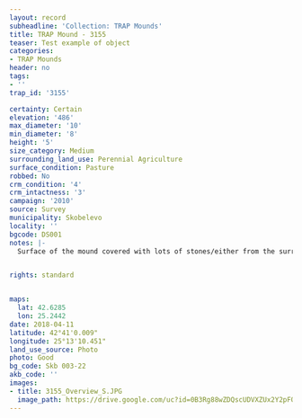 ```yaml
---
layout: record
subheadline: 'Collection: TRAP Mounds'
title: TRAP Mound - 3155
teaser: Test example of object
categories:
- TRAP Mounds
header: no
tags:
- ''
trap_id: '3155'

certainty: Certain
elevation: '486'
max_diameter: '10'
min_diameter: '8'
height: '5'
size_category: Medium
surrounding_land_use: Perennial Agriculture
surface_condition: Pasture
robbed: No
crm_condition: '4'
crm_intactness: '3'
campaign: '2010'
source: Survey
municipality: Skobelevo
locality: ''
bgcode: DS001
notes: |-
  Surface of the mound covered with lots of stones/either from the surrounding pasture or from the mound.


rights: standard


maps:
  lat: 42.6285
  lon: 25.2442
date: 2018-04-11
latitude: 42°41'0.009"
longitude: 25°13'10.451"
land_use_source: Photo
photo: Good
bg_code: Skb 003-22
akb_code: ''
images:
- title: 3155_Overview_S.JPG
  image_path: https://drive.google.com/uc?id=0B3Rg88wZDQscUDVXZUx2Y2pFOVU
---
```

